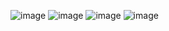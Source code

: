 
![image](https://github.com/user-attachments/assets/59726df0-582c-4560-be06-64d0c1b84380)
![image](https://github.com/user-attachments/assets/820b85ac-3ebd-4ac2-9491-42b2bd47eb30)
![image](https://github.com/user-attachments/assets/25e875f4-21ff-4876-9df2-dc4d663e1c5a)
![image](https://github.com/user-attachments/assets/26752167-6895-4d01-9ad2-0eab4844d452)
